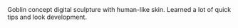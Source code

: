 ---
name: PayPal
subtitle: Sculpted in ZBrush, Retopologized and UVs done in Maya, Textured in Mari, Rendered using Arnold.
body: Goblin concept digital sculpture with human-like skin. Learned a lot of quick tips and look development.
image: ''
image_text: PayPal case study image
link:
  - type: link
    link_text: View Case Study
    link: "#"
in_progress: false
---